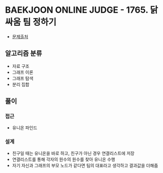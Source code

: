 # BAEKJOON ONLINE JUDGE - 1765. 닭싸움 팀 정하기

- [문제출처](https://www.acmicpc.net/problem/1765 '1765. 닭싸움 팀 정하기')

## 알고리즘 분류

- 자료 구조
- 그래프 이론
- 그래프 탐색
- 분리 집합

## 풀이

### 접근

- 유니온 파인드

### 설계

- 친구일 때는 유니온을 바로 하고, 친구가 아닌 경우 연결리스트에 저장
- 연결리스트를 통해 각자의 원수의 원수를 찾아 유니온 수행
- 자기 자신과 그래프의 부모 노드가 같다면 팀의 대표라고 생각하고 결과값을 더해줌
